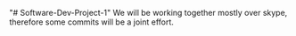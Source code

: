 "# Software-Dev-Project-1" 
We will be working together mostly over skype, 
therefore some commits will be a joint effort. 
